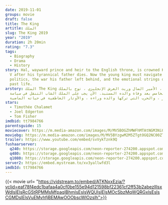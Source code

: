 ```yaml
---
date: 2019-11-01
groups: movie
draft: false
title: The King
artitle: الملك
slug: The King 2019
year: "2019"
duration: 2h 20min
rating: "7.3"
tags:
  - Biography
  - Drama
  - History
story: Hal, wayward prince and heir to the English throne, is crowned King Henry
  V after his tyrannical father dies. Now the young king must navigate palace
  politics, the war his father left behind, and the emotional strings of his
  past life.
arstory: الملك The King هال ، الأمير الضال وريث العرش الإنجليزي ، توج بالملك
  هنري الخامس بعد وفاة والده المستبد. الآن يجب على الملك الشاب التنقل في سياسة
  القصر ، والحرب التي تركها والده وراءه ، والأوتار العاطفية في حياته الماضية.
stars:
  - Timothée Chalamet
  - Joel Edgerton
  - Tom Fisher
imdbid: tt7984766
parentsguide: 15
moviecover: https://m.media-amazon.com/images/M/MV5BOGZhMWFhMTAtNGM3Ni00MTdhLTg3NmMtMDViYTc5ODVkZWVlXkEyXkFqcGdeQXVyMTkxNjUyNQ@@._V1_UX182_CR0,0,182,268_AL_.jpg
moviebg: https://m.media-amazon.com/images/M/MV5BYzgwM2M5ZTgtOGQ2NC00ZTljLTkxOTMtMzMwYWE0NmE2N2Q5XkEyXkFqcGdeQXVyODUxNjcxNjE@._V1_.jpg
trailer: https://www.youtube.com/embed/svVykTznk9Q
fushaarserver:
  q240: https://storage.googleapis.com/neon-reporter-274200.appspot.com/fushaar/media/28329/28329-240p.mp4
  q480: https://storage.googleapis.com/neon-reporter-274200.appspot.com/fushaar/media/28329/28329-480p.mp4
  q1080: https://storage.googleapis.com/neon-reporter-274200.appspot.com/fushaar/media/28329/28329.mp4
server2: https://embed.mystream.to/xv3yallwfd3l
imdbId: tt7984766
---
```


{{< movie url= "https://vidstream.to/embed/ATKNxxEzia/?vclid=eaf78f4edc1bafaa4a0cf0be155e94d121598bf22361cf2ff53b2abezlllsxWdlslElsRcGStRPMMsMfpaqlBhmlsEslsWQUlslElsMOcSbzMqWQRGxlsEslsCGMDslElsVuEMvhfjBEMAwOOObscWlOzslh">}}
